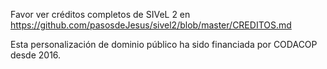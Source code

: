 
Favor ver créditos completos de SIVeL 2 en 
https://github.com/pasosdeJesus/sivel2/blob/master/CREDITOS.md

Esta personalización de dominio público ha sido financiada por CODACOP
desde 2016.


